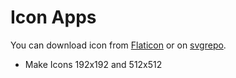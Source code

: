 # Icon Apps  
You can download icon from [Flaticon](https://www.flaticon.com/) or on [svgrepo](https://www.svgrepo.com/vectors/crown/).
- Make Icons 192x192 and 512x512